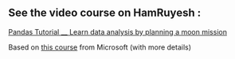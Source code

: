 ## See the video course on HamRuyesh :

[Pandas Tutorial __ Learn data analysis by planning a moon mission](https://hamruyesh.com/product/pandas-tutorial-project-based-data-analysis-python-artemis-apollo/)

Based on [this course](https://docs.microsoft.com/en-us/learn/modules/plan-moon-mission-using-python-pandas/) from Microsoft (with more details)
